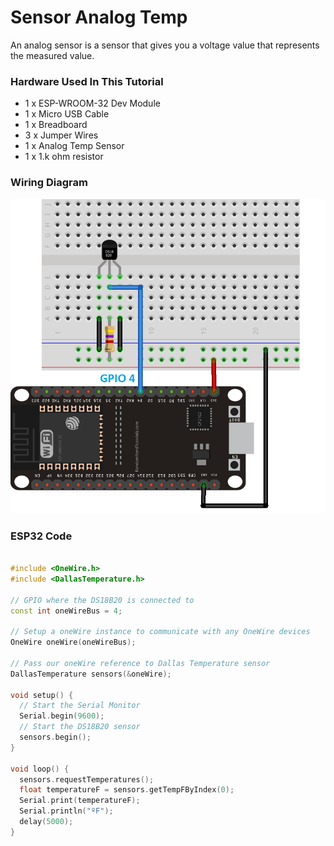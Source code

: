 # Sensor Analog Temp

An analog sensor is a sensor that gives you a voltage value that represents the measured value.

### Hardware Used In This Tutorial

- 1 x ESP-WROOM-32 Dev Module
- 1 x Micro USB Cable
- 1 x Breadboard
- 3 x Jumper Wires
- 1 x Analog Temp Sensor
- 1 x 1.k ohm resistor


### Wiring Diagram

![image info](img/temp_sensor.png)


### ESP32 Code

```C++

#include <OneWire.h>
#include <DallasTemperature.h>

// GPIO where the DS18B20 is connected to
const int oneWireBus = 4;     

// Setup a oneWire instance to communicate with any OneWire devices
OneWire oneWire(oneWireBus);

// Pass our oneWire reference to Dallas Temperature sensor 
DallasTemperature sensors(&oneWire);

void setup() {
  // Start the Serial Monitor
  Serial.begin(9600);
  // Start the DS18B20 sensor
  sensors.begin();
}

void loop() {
  sensors.requestTemperatures(); 
  float temperatureF = sensors.getTempFByIndex(0);
  Serial.print(temperatureF);
  Serial.println("ºF");
  delay(5000);
}
